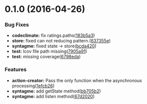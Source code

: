 <a name="0.1.0"></a>
# 0.1.0 (2016-04-26)


### Bug Fixes

* **codeclimate:** fix ratings.paths([183b5a3](https://github.com/rymizuki/syntagmejs/commit/183b5a3))
* **store:** fixed can not reducing pattern.([637355e](https://github.com/rymizuki/syntagmejs/commit/637355e))
* **syntagme:** fixed state -> store([bcda420](https://github.com/rymizuki/syntagmejs/commit/bcda420))
* **test:** lcov file path missing([7905a91](https://github.com/rymizuki/syntagmejs/commit/7905a91))
* **test:** missing coverage([6798eda](https://github.com/rymizuki/syntagmejs/commit/6798eda))


### Features

* **action-creator:** Pass the only function when the asynchronous processing([1efcb26](https://github.com/rymizuki/syntagmejs/commit/1efcb26))
* **syntagme:** add getState method([bb705b2](https://github.com/rymizuki/syntagmejs/commit/bb705b2))
* **syntagme:** add listen method([67d2020](https://github.com/rymizuki/syntagmejs/commit/67d2020))



